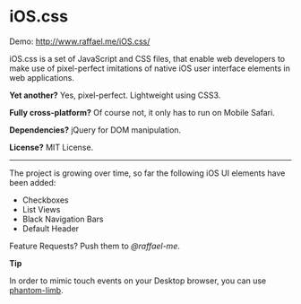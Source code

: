 iOS.css
=======

Demo: http://www.raffael.me/iOS.css/

iOS.css is a set of JavaScript and CSS files, that enable web developers to make use of pixel-perfect imitations of native iOS user interface elements in web applications.

**Yet another?**
Yes, pixel-perfect. Lightweight using CSS3.

**Fully cross-platform?**
Of course not, it only has to run on Mobile Safari.

**Dependencies?**
jQuery for DOM manipulation.

**License?**
MIT License.

---
The project is growing over time, so far the following iOS UI elements have been added:

* Checkboxes
* List Views
* Black Navigation Bars
* Default Header

Feature Requests? Push them to *@raffael-me*.

**Tip**

In order to mimic touch events on your Desktop browser, you can use [phantom-limb](https://github.com/brian-c/phantom-limb).